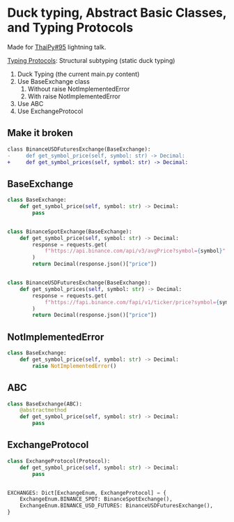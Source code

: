 # Duck typing, Abstract Basic Classes, and Typing Protocols

Made for [ThaiPy#95](https://www.meetup.com/thaipy-bangkok-python-meetup/events/293650816/) lightning talk.

[Typing Protocols](https://peps.python.org/pep-0544/): Structural subtyping (static duck typing)

1. Duck Typing (the current main.py content)
2. Use BaseExchange class
   1. Without raise NotImplementedError
   2. With raise NotImplementedError
3. Use ABC
4. Use ExchangeProtocol

## Make it broken

```diff
class BinanceUSDFuturesExchange(BaseExchange):
-     def get_symbol_price(self, symbol: str) -> Decimal:
+     def get_symbol_prices(self, symbol: str) -> Decimal:
```

## BaseExchange

```python
class BaseExchange:
    def get_symbol_price(self, symbol: str) -> Decimal:
        pass


class BinanceSpotExchange(BaseExchange):
    def get_symbol_price(self, symbol: str) -> Decimal:
        response = requests.get(
            f"https://api.binance.com/api/v3/avgPrice?symbol={symbol}"
        )
        return Decimal(response.json()["price"])


class BinanceUSDFuturesExchange(BaseExchange):
    def get_symbol_prices(self, symbol: str) -> Decimal:
        response = requests.get(
            f"https://fapi.binance.com/fapi/v1/ticker/price?symbol={symbol}"
        )
        return Decimal(response.json()["price"])
```

## NotImplementedError

```python
class BaseExchange:
    def get_symbol_price(self, symbol: str) -> Decimal:
        raise NotImplementedError()
```

## ABC

```python
class BaseExchange(ABC):
    @abstractmethod
    def get_symbol_price(self, symbol: str) -> Decimal:
        pass
```

## ExchangeProtocol

```python
class ExchangeProtocol(Protocol):
    def get_symbol_price(self, symbol: str) -> Decimal:
        pass


EXCHANGES: Dict[ExchangeEnum, ExchangeProtocol] = {
    ExchangeEnum.BINANCE_SPOT: BinanceSpotExchange(),
    ExchangeEnum.BINANCE_USD_FUTURES: BinanceUSDFuturesExchange(),
}
```
